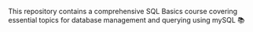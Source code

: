 This repository contains a comprehensive SQL Basics course covering essential topics for database management and querying using mySQL 📚
